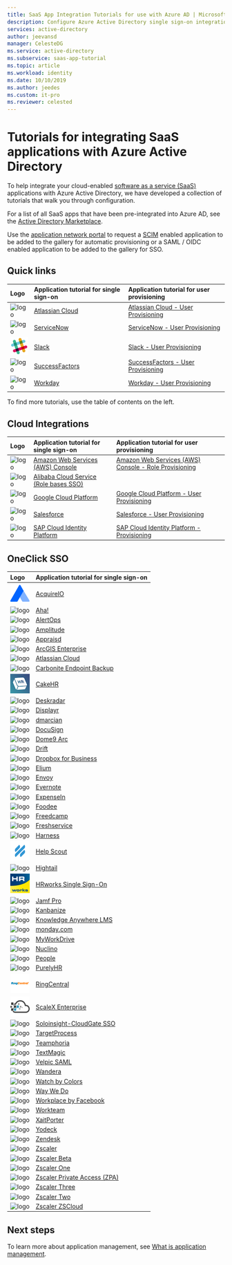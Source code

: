 ```yaml
---
title: SaaS App Integration Tutorials for use with Azure AD | Microsoft Docs
description: Configure Azure Active Directory single sign-on integration with a variety of third-party software as a service applications.
services: active-directory
author: jeevansd
manager: CelesteDG
ms.service: active-directory
ms.subservice: saas-app-tutorial
ms.topic: article
ms.workload: identity
ms.date: 10/10/2019
ms.author: jeedes
ms.custom: it-pro
ms.reviewer: celested
---
```

# Tutorials for integrating SaaS applications with Azure Active Directory

To help integrate your cloud-enabled [software as a service (SaaS)](https://azure.microsoft.com/overview/what-is-saas/) applications with Azure Active Directory, we have developed a collection of tutorials that walk you through configuration.

For a list of all SaaS apps that have been pre-integrated into Azure AD, see the [Active Directory Marketplace](https://azuremarketplace.microsoft.com/marketplace/apps/category/azure-active-directory-apps).

Use the [application network portal](https://docs.microsoft.com/azure/active-directory/develop/howto-app-gallery-listing) to request a [SCIM](https://docs.microsoft.com/azure/active-directory/manage-apps/use-scim-to-provision-users-and-groups) enabled application to be added to the gallery for automatic provisioning or a SAML / OIDC enabled application to be added to the gallery for SSO.

## Quick links

| Logo | Application tutorial for single sign-on | Application tutorial for user provisioning |
| :--- | :--- | :--- |
| ![logo](./media/tutorial-list/active-directory-saas-atlassian-cloud-tutorial.png)| [Atlassian Cloud](atlassian-cloud-tutorial.md)| [Atlassian Cloud - User Provisioning](atlassian-cloud-provisioning-tutorial.md)|
| ![logo](./media/tutorial-list/active-directory-saas-servicenow-tutorial.png)| [ServiceNow](servicenow-tutorial.md)|[ServiceNow - User Provisioning](servicenow-provisioning-tutorial.md)|
| ![logo](./media/tutorial-list/active-directory-saas-slack-tutorial.png)| [Slack](slack-tutorial.md)|[Slack - User Provisioning](slack-provisioning-tutorial.md)|
| ![logo](./media/tutorial-list/active-directory-saas-successfactors-tutorial.png)| [SuccessFactors](successfactors-tutorial.md)| [SuccessFactors - User Provisioning](https://docs.microsoft.com/azure/active-directory/saas-apps/sap-successfactors-inbound-provisioning-tutorial) |
| ![logo](./media/tutorial-list/active-directory-saas-workday-tutorial.png)| [Workday](workday-tutorial.md)| [Workday - User Provisioning](workday-inbound-tutorial.md)|

To find more tutorials, use the table of contents on the left.

## Cloud Integrations

| Logo | Application tutorial for single sign-on | Application tutorial for user provisioning |
| :--- | :--- | :--- |
| ![logo](./media/tutorial-list/active-directory-saas-amazon-web-service-tutorial.png)| [Amazon Web Services (AWS) Console](amazon-web-service-tutorial.md)| [Amazon Web Services (AWS) Console - Role Provisioning](amazon-web-service-tutorial.md#configure-azure-ad-sso) |
| ![logo](./media/tutorial-list/active-directory-saas-alibaba-tutorial.png)| [Alibaba Cloud Service (Role bases SSO)](alibaba-cloud-service-role-based-sso-tutorial.md)| |
| ![logo](./media/tutorial-list/active-directory-saas-google-apps-tutorial.png)| [Google Cloud Platform](google-apps-tutorial.md)| [Google Cloud Platform - User Provisioning](google-apps-provisioning-tutorial.md) |
| ![logo](./media/tutorial-list/active-directory-saas-salesforce-tutorial.png)| [Salesforce](salesforce-tutorial.md)| [Salesforce - User Provisioning](salesforce-provisioning-tutorial.md) |
| ![logo](./media/tutorial-list/active-directory-saas-sapboc-tutorial.png)| [SAP Cloud Identity Platform](saphana-tutorial.md)|[SAP Cloud Identity Platform - Provisioning](https://docs.microsoft.com/azure/active-directory/saas-apps/sap-cloud-platform-identity-authentication-provisioning-tutorial) |

## OneClick SSO

| Logo | Application tutorial for single sign-on |
| :--- | :--- |
| ![logo](./media/tutorial-list/active-directory-saas-acquireio-tutorial.png)| [AcquireIO](acquireio-tutorial.md)|
| ![logo](./media/tutorial-list/active-directory-saas-aha-tutorial.png)| [Aha!](aha-tutorial.md)|
| ![logo](./media/tutorial-list/active-directory-saas-alertops-tutorial.png)| [AlertOps](alertops-tutorial.md)|
| ![logo](./media/tutorial-list/active-directory-saas-amplitude-tutorial.png)| [Amplitude](amplitude-tutorial.md)|
| ![logo](./media/tutorial-list/active-directory-saas-appraisd-tutorial.png)| [Appraisd](appraisd-tutorial.md)|
| ![logo](./media/tutorial-list/active-directory-saas-arcgisenterprise-tutorial.png)| [ArcGIS Enterprise](arcgisenterprise-tutorial.md)|
| ![logo](./media/tutorial-list/active-directory-saas-atlassian-cloud-tutorial.png)| [Atlassian Cloud](atlassian-cloud-tutorial.md)|
| ![logo](./media/tutorial-list/active-directory-saas-carbonite-endpoint-backup-tutorial.png)| [Carbonite Endpoint Backup](carbonite-endpoint-backup-tutorial.md)|
| ![logo](./media/tutorial-list/active-directory-saas-cakehr-tutorial.png)| [CakeHR](cakehr-tutorial.md)|
| ![logo](./media/tutorial-list/active-directory-saas-deskradar-tutorial.png)| [Deskradar](deskradar-tutorial.md)|
| ![logo](./media/tutorial-list/active-directory-saas-displayr-tutorial.png)| [Displayr](displayr-tutorial.md)|
| ![logo](./media/tutorial-list/active-directory-saas-dmarcian-tutorial.png)| [dmarcian](dmarcian-tutorial.md)|
| ![logo](./media/tutorial-list/active-directory-saas-docusign-tutorial.png)| [DocuSign](docusign-tutorial.md)|
| ![logo](./media/tutorial-list/active-directory-saas-dome9arc-tutorial.png)| [Dome9 Arc](dome9arc-tutorial.md)|
| ![logo](./media/tutorial-list/active-directory-saas-drift-tutorial.png)| [Drift](drift-tutorial.md)|
| ![logo](./media/tutorial-list/active-directory-saas-dropboxforbusiness-tutorial.png)| [Dropbox for Business](dropboxforbusiness-tutorial.md)|
| ![logo](./media/tutorial-list/active-directory-saas-elium-tutorial.png)| [Elium](elium-tutorial.md)|
| ![logo](./media/tutorial-list/active-directory-saas-envoy-tutorial.png)| [Envoy](envoy-tutorial.md)|
| ![logo](./media/tutorial-list/active-directory-saas-evernote-tutorial.png)| [Evernote](evernote-tutorial.md)|
| ![logo](./media/tutorial-list/active-directory-saas-expensein-tutorial.png)| [ExpenseIn](expensein-tutorial.md)|
| ![logo](./media/tutorial-list/active-directory-saas-foodee-tutorial.png)| [Foodee](foodee-tutorial.md)|
| ![logo](./media/tutorial-list/active-directory-saas-freedcamp-tutorial.png)| [Freedcamp](freedcamp-tutorial.md)|
| ![logo](./media/tutorial-list/active-directory-saas-freshservice-tutorial.png)| [Freshservice](freshservice-tutorial.md)|
| ![logo](./media/tutorial-list/active-directory-saas-harness-tutorial.png)| [Harness](harness-tutorial.md)|
| ![logo](./media/tutorial-list/active-directory-saas-helpscout-tutorial.png)| [Help Scout](helpscout-tutorial.md)|
| ![logo](./media/tutorial-list/active-directory-saas-hightail-tutorial.png)| [Hightail](hightail-tutorial.md)|
| ![logo](./media/tutorial-list/active-directory-saas-hrworks-single-sign-on-tutorial.png)| [HRworks Single Sign-On](hrworks-single-sign-on-tutorial.md)|
| ![logo](./media/tutorial-list/active-directory-saas-jamfprosamlconnector-tutorial.png)| [Jamf Pro](jamfprosamlconnector-tutorial.md)|
| ![logo](./media/tutorial-list/active-directory-saas-kanbanize-tutorial.png)| [Kanbanize](kanbanize-tutorial.md)|
| ![logo](./media/tutorial-list/active-directory-saas-knowlwdge-anywhere-lms-tutorial.png)| [Knowledge Anywhere LMS](knowledge-anywhere-lms-tutorial.md)|
| ![logo](./media/tutorial-list/active-directory-saas-mondaycom-tutorial.png)| [monday.com](mondaycom-tutorial.md)|
| ![logo](./media/tutorial-list/active-directory-saas-myworkdrive-tutorial.png)| [MyWorkDrive](myworkdrive-tutorial.md)|
| ![logo](./media/tutorial-list/active-directory-saas-nuclino-tutorial.png)| [Nuclino](nuclino-tutorial.md)|
| ![logo](./media/tutorial-list/active-directory-saas-people-tutorial.png)| [People](people-tutorial.md)|
| ![logo](./media/tutorial-list/active-directory-saas-purelyhr-tutorial.png)| [PurelyHR](purelyhr-tutorial.md)|
| ![logo](./media/tutorial-list/active-directory-saas-ringcentral-tutorial.png)| [RingCentral](ringcentral-tutorial.md)|
| ![logo](./media/tutorial-list/active-directory-saas-scalex-enterprise-tutorial.png)| [ScaleX Enterprise](scalex-enterprise-tutorial.md)|
| ![logo](./media/tutorial-list/active-directory-saas-soloinsight-cloudgate-sso-tutorial.png)| [Soloinsight-CloudGate SSO](soloinsight-cloudgate-sso-tutorial.md)|
| ![logo](./media/tutorial-list/active-directory-saas-target-process-tutorial.png)| [TargetProcess](target-process-tutorial.md)|
| ![logo](./media/tutorial-list/active-directory-saas-teamphoria-tutorial.png)| [Teamphoria](teamphoria-tutorial.md)|
| ![logo](./media/tutorial-list/active-directory-saas-textmagic-tutorial.png)| [TextMagic](textmagic-tutorial.md)|
| ![logo](./media/tutorial-list/active-directory-saas-velpicsaml-tutorial.png)| [Velpic SAML](velpicsaml-tutorial.md)|
| ![logo](./media/tutorial-list/active-directory-saas-wandera-tutorial.png)| [Wandera](wandera-tutorial.md)|
| ![logo](./media/tutorial-list/active-directory-saas-watch-by-colors-tutorial.png)| [Watch by Colors](watch-by-colors-tutorial.md)|
| ![logo](./media/tutorial-list/active-directory-saas-waywedo-tutorial.png)| [Way We Do](waywedo-tutorial.md)|
| ![logo](./media/tutorial-list/active-directory-saas-workplacebyfacebook-tutorial.png)| [Workplace by Facebook](workplacebyfacebook-tutorial.md)|
| ![logo](./media/tutorial-list/active-directory-saas-workteam-tutorial.png)| [Workteam](workteam-tutorial.md)|
| ![logo](./media/tutorial-list/active-directory-saas-xaitporter-tutorial.png)| [XaitPorter](xaitporter-tutorial.md)|
| ![logo](./media/tutorial-list/active-directory-saas-yodeck-tutorial.png)| [Yodeck](yodeck-tutorial.md)|  
| ![logo](./media/tutorial-list/active-directory-saas-zendesk-tutorial.png)| [Zendesk](zendesk-tutorial.md)|  
| ![logo](./media/tutorial-list/active-directory-saas-zscaler-tutorial.png)| [Zscaler](zscaler-tutorial.md)|
| ![logo](./media/tutorial-list/active-directory-saas-zscaler-beta-tutorial.png)| [Zscaler Beta](zscaler-beta-tutorial.md)|
| ![logo](./media/tutorial-list/active-directory-saas-zscaler-one-tutorial.png)| [Zscaler One](zscaler-one-tutorial.md)|
| ![logo](./media/tutorial-list/active-directory-saas-zscalerprivateaccess-tutorial.png)| [Zscaler Private Access (ZPA)](zscalerprivateaccess-tutorial.md)|  
| ![logo](./media/tutorial-list/active-directory-saas-zscaler-three-tutorial.png)| [Zscaler Three](zscaler-three-tutorial.md)|
| ![logo](./media/tutorial-list/active-directory-saas-zscaler-two-tutorial.png)| [Zscaler Two](zscaler-two-tutorial.md)|  
| ![logo](./media/tutorial-list/active-directory-saas-zscaler-zscloud-tutorial.png)| [Zscaler ZSCloud](zscaler-zscloud-tutorial.md)|

## Next steps

To learn more about application management, see [What is application management](../manage-apps/what-is-application-management.md).
